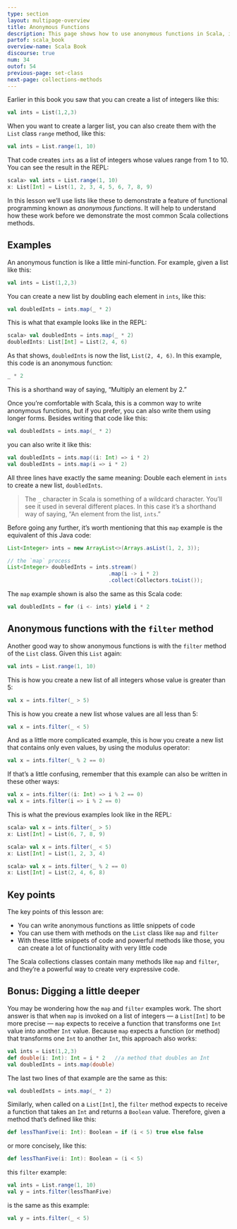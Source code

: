 ```yaml
---
type: section
layout: multipage-overview
title: Anonymous Functions
description: This page shows how to use anonymous functions in Scala, including examples with the List class 'map' and 'filter' functions.
partof: scala_book
overview-name: Scala Book
discourse: true
num: 34
outof: 54
previous-page: set-class
next-page: collections-methods
---
```



Earlier in this book you saw that you can create a list of integers like this:

```scala
val ints = List(1,2,3)
```

When you want to create a larger list, you can also create them with the `List` class `range` method, like this:

```scala
val ints = List.range(1, 10)
```

That code creates `ints` as a list of integers whose values range from 1 to 10. You can see the result in the REPL:

```scala
scala> val ints = List.range(1, 10)
x: List[Int] = List(1, 2, 3, 4, 5, 6, 7, 8, 9)
```

In this lesson we’ll use lists like these to demonstrate a feature of functional programming known as *anonymous functions*. It will help to understand how these work before we demonstrate the most common Scala collections methods.



## Examples

An anonymous function is like a little mini-function. For example, given a list like this:

```scala
val ints = List(1,2,3)
```

You can create a new list by doubling each element in `ints`, like this:

```scala
val doubledInts = ints.map(_ * 2)
```

This is what that example looks like in the REPL:

```scala
scala> val doubledInts = ints.map(_ * 2)
doubledInts: List[Int] = List(2, 4, 6)
```

As that shows, `doubledInts` is now the list, `List(2, 4, 6)`. In this example, this code is an anonymous function:

```scala
_ * 2
```

This is a shorthand way of saying, “Multiply an element by 2.” 

Once you’re comfortable with Scala, this is a common way to write anonymous functions, but if you prefer, you can also write them using longer forms. Besides writing that code like this:

```scala
val doubledInts = ints.map(_ * 2)
```

you can also write it like this:

```scala
val doubledInts = ints.map((i: Int) => i * 2)
val doubledInts = ints.map(i => i * 2)
```

All three lines have exactly the same meaning: Double each element in `ints` to create a new list, `doubledInts`.

>The `_` character in Scala is something of a wildcard character. You’ll see it used in several different places. In this case it’s a shorthand way of saying, “An element from the list, `ints`.”

Before going any further, it’s worth mentioning that this `map` example is the equivalent of this Java code:

```java
List<Integer> ints = new ArrayList<>(Arrays.asList(1, 2, 3));

// the `map` process
List<Integer> doubledInts = ints.stream()
                                .map(i -> i * 2)
                                .collect(Collectors.toList());
```

The `map` example shown is also the same as this Scala code:

```scala
val doubledInts = for (i <- ints) yield i * 2
```



## Anonymous functions with the `filter` method

Another good way to show anonymous functions is with the `filter` method of the `List` class. Given this `List` again:

```scala
val ints = List.range(1, 10)
```

This is how you create a new list of all integers whose value is greater than 5:

```scala
val x = ints.filter(_ > 5)
```

This is how you create a new list whose values are all less than 5:

```scala
val x = ints.filter(_ < 5)
```

And as a little more complicated example, this is how you create a new list that contains only even values, by using the modulus operator:

```scala
val x = ints.filter(_ % 2 == 0)
```

If that’s a little confusing, remember that this example can also be written in these other ways:

```scala
val x = ints.filter((i: Int) => i % 2 == 0)
val x = ints.filter(i => i % 2 == 0)
```

This is what the previous examples look like in the REPL:

```scala
scala> val x = ints.filter(_ > 5)
x: List[Int] = List(6, 7, 8, 9)

scala> val x = ints.filter(_ < 5)
x: List[Int] = List(1, 2, 3, 4)

scala> val x = ints.filter(_ % 2 == 0)
x: List[Int] = List(2, 4, 6, 8)
```



## Key points

The key points of this lesson are:

- You can write anonymous functions as little snippets of code
- You can use them with methods on the `List` class like `map` and `filter`
- With these little snippets of code and powerful methods like those, you can create a lot of functionality with very little code

The Scala collections classes contain many methods like `map` and `filter`, and they’re a powerful way to create very expressive code.



## Bonus: Digging a little deeper

You may be wondering how the `map` and `filter` examples work. The short answer is that when `map` is invoked on a list of integers — a `List[Int]` to be more precise — `map` expects to receive a function that transforms one `Int` value into another `Int` value. Because `map` expects a function (or method) that transforms one `Int` to another `Int`, this approach also works:

```scala
val ints = List(1,2,3)
def double(i: Int): Int = i * 2   //a method that doubles an Int
val doubledInts = ints.map(double)
```

The last two lines of that example are the same as this:

```scala
val doubledInts = ints.map(_ * 2)
```

Similarly, when called on a `List[Int]`, the `filter` method expects to receive a function that takes an `Int` and returns a `Boolean` value. Therefore, given a method that’s defined like this:

```scala
def lessThanFive(i: Int): Boolean = if (i < 5) true else false
```

or more concisely, like this:

```scala
def lessThanFive(i: Int): Boolean = (i < 5)
```

this `filter` example:

```scala
val ints = List.range(1, 10)
val y = ints.filter(lessThanFive)
```

is the same as this example:

```scala
val y = ints.filter(_ < 5)
```













